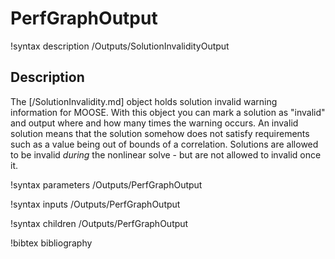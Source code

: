 # PerfGraphOutput

!syntax description /Outputs/SolutionInvalidityOutput

## Description

The [/SolutionInvalidity.md] object holds solution invalid warning information for MOOSE. With this object you can mark a solution as "invalid" and output where and how many times the warning occurs. An invalid solution means that the solution somehow does not satisfy requirements such as a value being out of bounds of a correlation.  Solutions are allowed to be invalid _during_ the nonlinear solve - but are not allowed to invalid once it.


!syntax parameters /Outputs/PerfGraphOutput

!syntax inputs /Outputs/PerfGraphOutput

!syntax children /Outputs/PerfGraphOutput

!bibtex bibliography
